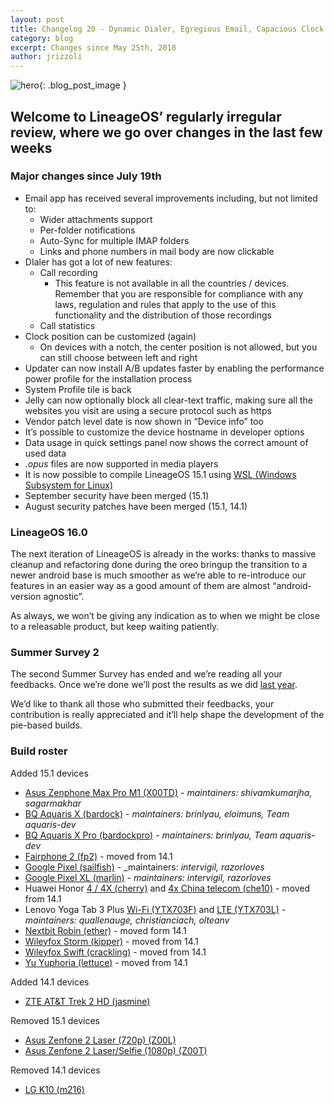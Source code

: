 ```yaml
---
layout: post
title: Changelog 20 - Dynamic Dialer, Egregious Email, Capacious Clock
category: blog
excerpt: Changes since May 25th, 2018
author: jrizzoli
---
```


![hero]({{site.baseurl}}/images/2018-09-17/hero.svg){: .blog_post_image }

## Welcome to LineageOS’ regularly irregular review, where we go over changes in the last few weeks

### Major changes since July 19th

* Email app has received several improvements including, but not limited to:
  * Wider attachments support
  * Per-folder notifications
  * Auto-Sync for multiple IMAP folders
  * Links and phone numbers in mail body are now clickable
* DIaler has got a lot of new features:
  * Call recording
    * This feature is not available in all the countries / devices. Remember that you are responsible for compliance with any laws, regulation and rules that apply to the use of this functionality and the distribution of those recordings
  * Call statistics
* Clock position can be customized (again)
    * On devices with a notch, the center position is not allowed, but you can still choose between left and right
* Updater can now install A/B updates faster by enabling the performance power profile for the installation process
* System Profile tile is back
* Jelly can now optionally block all clear-text traffic, making sure all the websites you visit are using a secure protocol such as https
* Vendor patch level date is now shown in “Device info” too
* It’s possible to customize the device hostname in developer options
* Data usage in quick settings panel now shows the correct amount of used data
* _.opus_ files are now supported in media players
* It is now possible to compile LineageOS 15.1 using [WSL (Windows Subsystem for Linux)](https://docs.microsoft.com/en-us/windows/wsl/about)
* September security have been merged (15.1)
* August security patches have been merged (15.1, 14.1)

### LineageOS 16.0

The next iteration of LineageOS is already in the works: thanks to massive cleanup and refactoring done during the oreo bringup the transition to a newer android base is much smoother as
we’re able to re-introduce our features in an easier way as a good amount of them are almost “android-version agnostic”.

As always, we won’t be giving any indication as to when we might be close to a releasable product, but keep waiting patiently.

### Summer Survey 2

The second Summer Survey has ended and we’re reading all your feedbacks. Once we’re done we’ll post the results as we did [last year]({{site.baseurl}}Summer-Survey-Results/).

We’d like to thank all those who submitted their feedbacks, your contribution is really appreciated and it’ll help shape the development of the pie-based builds.

### Build roster

Added 15.1 devices

* [Asus Zenphone Max Pro M1 (X00TD)](https://wiki.lineageos.org/devices/X00TD) - _maintainers: shivamkumarjha, sagarmakhar_
* [BQ Aquaris X (bardock)](https://wiki.lineageos.org/devices/bardock) - _maintainers: brinlyau, eloimuns, Team aquaris-dev_
* [BQ Aquaris X Pro (bardockpro)](https://wiki.lineageos.org/devices/bardockpro) - _maintainers: brinlyau, Team aquaris-dev_
* [Fairphone 2 (fp2)](https://wiki.lineageos.org/devices/fp2) - moved from 14.1
* [Google Pixel (sailfish)](https://wiki.lineageos.org/devices/sailfish) - _maintainers: _intervigil, razorloves_
* [Google Pixel XL (marlin)](https://wiki.lineageos.org/devices/marlin) - _maintainers: intervigil, razorloves_
* Huawei Honor [4 / 4X (cherry)](https://wiki.lineageos.org/devices/cherry) and [4x China telecom (che10)](https://wiki.lineageos.org/devices/che10) - moved from 14.1
* Lenovo Yoga Tab 3 Plus [Wi-Fi (YTX703F)](https://wiki.lineageos.org/devices/YTX703F) and [LTE (YTX703L)](https://wiki.lineageos.org/devices/YTX703L) - _maintainers: quallenauge, christianciach, olteanv_
* [Nextbit Robin (ether)](https://wiki.lineageos.org/devices/ether) - moved form 14.1
* [Wileyfox Storm (kipper)](https://wiki.lineageos.org/devices/kipper) - moved from 14.1
* [Wileyfox Swift (crackling)](https://wiki.lineageos.org/devices/crackling) - moved from 14.1
* [Yu Yuphoria (lettuce)](https://wiki.lineageos.org/devices/lettuce) - moved from 14.1

Added 14.1 devices

* [ZTE AT&T Trek 2 HD (jasmine)](https://wiki.lineageos.org/devices/jasmine)

Removed 15.1 devices

* [Asus Zenfone 2 Laser (720p) (Z00L)](https://wiki.lineageos.org/devices/Z00L)
* [Asus Zenfone 2 Laser/Selfie (1080p) (Z00T)](https://wiki.lineageos.org/devices/Z00T)

Removed 14.1 devices

* [LG K10 (m216)](https://wiki.lineageos.org/devices/m216)
